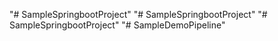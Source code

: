 "# SampleSpringbootProject" 
"# SampleSpringbootProject" 
"# SampleSpringbootProject" 
"# SampleDemoPipeline" 
